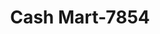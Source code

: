 ---
f_zip-code: 21222
f_state-code: MD
title: Cash Mart-7854
f_phone: 410-282-5300
f_city-only: Dundalk
f_address: 700b Merritt Blvd Dundalk
f_location-unique-id: '7854'
slug: cash-mart-7854
updated-on: '2024-05-30T13:46:58.046Z'
created-on: '2024-05-30T13:36:59.803Z'
published-on: '2024-05-30T13:54:32.469Z'
f_city-state: cms/city/dundalk-md.md
f_company: cms/company/cash-mart.md
f_state: cms/state/maryland.md
layout: '[payday-loan].html'
tags: payday-loan
---